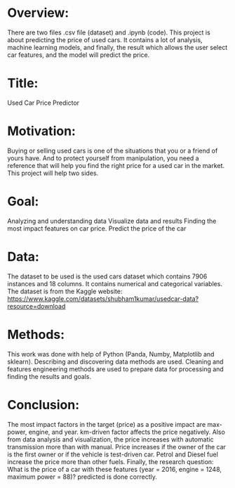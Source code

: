
# Overview:
There are two files .csv file (dataset) and .ipynb (code). This project is about predicting the price of used cars. It contains a lot of analysis, machine learning models, and finally, the result which allows the user select car features, and the model will predict the price.
# Title:
Used Car Price Predictor
# Motivation:
Buying or selling used cars is one of the situations that you or a friend of yours have. And to protect yourself from manipulation, you need a reference that will help you find the right price for a used car in the market. This project will help two sides.
# Goal:
Analyzing and understanding data
Visualize data and results
Finding the most impact features on car price.
Predict the price of the car
# Data:
The dataset to be used is the used cars dataset which contains 7906 instances and 18 columns. It contains numerical and categorical variables. The dataset is from the Kaggle website: https://www.kaggle.com/datasets/shubham1kumar/usedcar-data?resource=download
# Methods:
This work was done with help of Python (Panda, Numby, Matplotlib and sklearn). Describing and discovering data methods are used. Cleaning and features engineering methods are used to prepare data for processing and finding the results and goals.
# Conclusion:
The most impact factors in the target (price) as a positive impact are max-power, engine, and year. km-driven factor affects the price negatively. Also from data analysis and visualization, the price increases with automatic transmission more than with manual. Price increases if the owner of the car is the first owner or if the vehicle is test-driven car. Petrol and Diesel fuel increase the price more than other fuels. 
Finally, the research question: What is the price of a car with these features (year = 2016, engine = 1248, maximum power = 88)? predicted is done correctly.
